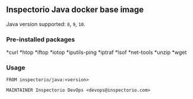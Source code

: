 ## Inspectorio Java docker base image

Java version supported: `8`, `9`, `10`.

### Pre-installed packages
*curl
*htop
*iftop
*iotop
*iputils-ping
*iptraf
*lsof
*net-tools
*unzip
*wget
### Usage
```
FROM inspectorio/java:<version>

MAINTAINER Inspectorio DevOps <devops@inspectorio.com>